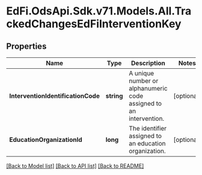 # EdFi.OdsApi.Sdk.v71.Models.All.TrackedChangesEdFiInterventionKey

## Properties

Name | Type | Description | Notes
------------ | ------------- | ------------- | -------------
**InterventionIdentificationCode** | **string** | A unique number or alphanumeric code assigned to an intervention. | [optional] 
**EducationOrganizationId** | **long** | The identifier assigned to an education organization. | [optional] 

[[Back to Model list]](../../README.md#documentation-for-models) [[Back to API list]](../../README.md#documentation-for-api-endpoints) [[Back to README]](../../README.md)

